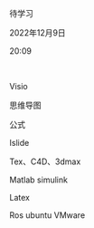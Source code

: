 待学习

2022年12月9日

20:09

 

Visio

思维导图

公式

Islide

Tex、C4D、3dmax

Matlab simulink

Latex

Ros ubuntu VMware
